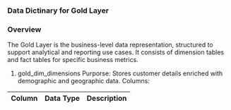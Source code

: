 ### Data Dictinary for Gold Layer

### Overview 

The Gold Layer is the business-level data representation, structured to support analytical and reporting use cases. It consists of dimension 
tables and fact tables for specific business metrics.

1. gold_dim_dimensions
   Purporse: Stores customer details enriched with demographic and geographic data.
   Columns:

|Column|Data Type|Description|
|------|---------|-----------|

